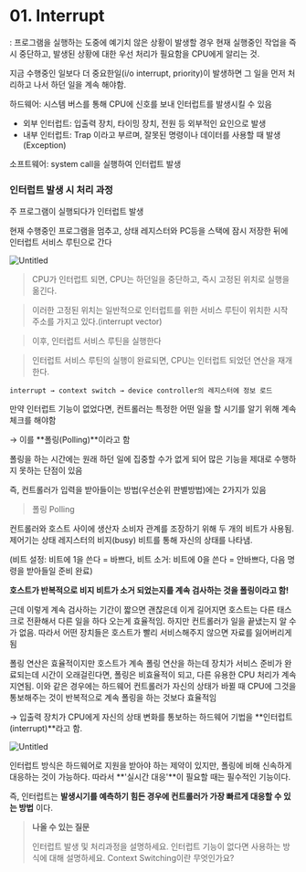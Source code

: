 # 01. Interrupt

: 프로그램을 실행하는 도중에 예기치 않은 상황이 발생할 경우 현재 실행중인 작업을 즉시 중단하고, 발생된 상황에 대한 우선 처리가 필요함을 CPU에게 알리는 것.

지금 수행중인 일보다 더 중요한일(i/o interrupt, priority)이 발생하면 그 일을 먼저 처리하고 나서 하던 일을 계속 해야함.

하드웨어: 시스템 버스를 통해 CPU에 신호를 보내 인터럽트를 발생시킬 수 있음

- 외부 인터럽트: 입출력 장치, 타이밍 장치, 전원 등 외부적인 요인으로 발생
- 내부 인터럽트: Trap 이라고 부르며, 잘못된 명령이나 데이터를 사용할 때 발생 (Exception)

소프트웨어: system call을 실행하여 인터럽트 발생

### 인터럽트 발생 시 처리 과정

주 프로그램이 실행되다가 인터럽트 발생

현재 수행중인 프로그램을 멈추고, 상태 레지스터와 PC등을 스택에 잠시 저장한 뒤에 인터럽트 서비스 루틴으로 간다

![Untitled](01%20Interrupt%20b62fe92eb69446d58245e4864a613c85/Untitled.png)

> CPU가 인터럽트 되면, CPU는 하던일을 중단하고, 즉시 고정된 위치로 실행을 옮긴다.
> 

> 이러한 고정된 위치는 일반적으로 인터럽트를 위한 서비스 루틴이 위치한 시작 주소를 가지고 있다.(interrupt vector)
> 

> 이후, 인터럽트 서비스 루틴을 실행한다
> 

> 인터럽트 서비스 루틴의 실행이 완료되면, CPU는 인터럽트 되었던 연산을 재개한다.
> 

`interrupt → context switch → device controller의 레지스터에 정보 로드`

만약 인터럽트 기능이 없었다면, 컨트롤러는 특정한 어떤 일을 할 시기를 알기 위해 계속 체크를 해야함

→ 이를 **폴링(Polling)**이라고 함

폴링을 하는 시간에는 원래 하던 일에 집중할 수가 없게 되어 많은 기능을 제대로 수행하지 못하는 단점이 있음

즉, 컨트롤러가 입력을 받아들이는 방법(우선순위 판별방법)에는 2가지가 있음

> 폴링 Polling
> 

컨트롤러와 호스트 사이에 생산자 소비자 관계를 조장하기 위해 두 개의 비트가 사용됨. 제어기는 상태 레지스터의 비지(busy) 비트를 통해 자신의 상태를 나타냄.

(비트 설정: 비트에 1을 쓴다 = 바쁘다, 비트 소거: 비트에 0을 쓴다 = 안바쁘다, 다음 명령을 받아들일 준비 완료)

**호스트가 반복적으로 비지 비트가 소거 되었는지를 계속 검사하는 것을 폴링이라고 함!**

근데 이렇게 계속 검사하는 기간이 짧으면 괜찮은데 이게 길어지면 호스트는 다른 태스크로 전환해서 다른 일을 하다 오는게 효율적임. 하지만 컨트롤러가 일을 끝냈는지 알 수가 없음. 따라서 어떤 장치들은 호스트가 빨리 서비스해주지 않으면 자료를 잃어버리게 됨

폴링 연산은 효율적이지만 호스트가 계속 폴링 연산을 하는데 장치가 서비스 준비가 완료되는데 시간이 오래걸린다면, 폴링은 비효율적이 되고, 다른 유용한 CPU 처리가 계속 지연됨. 이와 같은 경우에는 하드웨어 컨트롤러가 자신의 상태가 바뀔 때 CPU에 그것을 통보해주는 것이 반복적으로 계속 폴링을 하는 것보다 효율적임

→ 입출력 장치가 CPU에게 자신의 상태 변화를 통보하는 하드웨어 기법을 **인터럽트(interrupt)**라고 함.

![Untitled](01%20Interrupt%20b62fe92eb69446d58245e4864a613c85/Untitled%201.png)

인터럽트 방식은 하드웨어로 지원을 받아야 하는 제약이 있지만, 폴링에 비해 신속하게 대응하는 것이 가능하다. 따라서 **'실시간 대응'**이 필요할 때는 필수적인 기능이다.

즉, 인터럽트는 **발생시기를 예측하기 힘든 경우에 컨트롤러가 가장 빠르게 대응할 수 있는 방법**
이다.

> **나올 수 있는 질문**
> 
> 
> 인터럽트 발생 및 처리과정을 설명하세요.
> 인터럽트 기능이 없다면 사용하는 방식에 대해 설명하세요.
> Context Switching이란 무엇인가요?
>